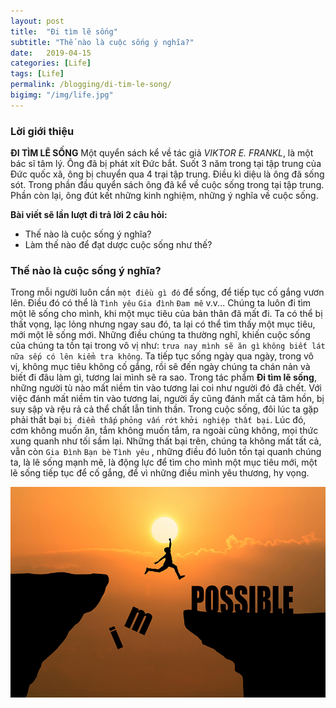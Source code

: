 ```yaml
---
layout: post
title:  "Đi tìm lẽ sống"
subtitle: "Thế nào là cuộc sống ý nghĩa?"
date:   2019-04-15
categories: [Life]
tags: [Life]
permalink: /blogging/di-tim-le-song/
bigimg: "/img/life.jpg"
---
```


### Lời giới thiệu

**ĐI TÌM LẼ SỐNG**
Một quyển sách kể về tác giả _VIKTOR E. FRANKL_, là một bác sĩ tâm lý. Ông đã bị phát xít Đức bắt. Suốt 3 năm trong tại tập trung của Đức quốc xã, ông bị chuyển qua 4 trại tập trung. Điều kì diệu là ông đã sống sót. Trong phần đầu quyển sách ông đã kể về cuộc sống trong tại tập trung. Phần còn lại, ông đút kết những kinh nghiệm, những ý nghĩa về cuộc sống.

**Bài viết sẽ lần lượt đi trả lời 2 câu hỏi:**
* Thế nào là cuộc sống ý nghĩa?
* Làm thế nào để đạt dược cuộc sống như thế?

### Thế nào là cuộc sống ý nghĩa?
Trong mỗi người luôn cần `một điều gì đó` để sống, để tiếp tục cố gắng vươn lên. Điều đó có thể là ` Tình yêu ` ` Gia đình ` ` Đam mê ` v.v... Chúng ta luôn đi tìm một lẽ sống cho mình, khi một mục tiêu của bản thân đã mất đi. Ta có thể bị thất vọng, lạc lỏng nhưng ngay sau đó, ta lại có thể tìm thấy một mục tiêu, mới một lẽ sống mới. Những điều chúng ta thường nghĩ, khiến cuộc sống của chúng ta tồn tại trong vô vị như: ` trưa nay mình sẽ ăn gì ` ` không biết lát nữa sếp có lên kiểm tra không `. Ta tiếp tục sống ngày qua ngày, trong vô vị, không mục tiêu không cố gắng, rồi sẽ đến ngày chúng ta chán nản và biết đi đâu làm gì, tương lai mình sẽ ra sao. Trong tác phẩm **Đi tìm lẽ sống**, những người tù nào mất niềm tin vào tương lai coi như người đó đã chết. Với việc đánh mất niềm tin vào tương lai, người ấy cũng đánh mất cả tâm hồn, bị suy sập và rệu rả cả thể chất lẫn tinh thần. Trong cuộc sống, đôi lúc ta gặp phải thất bại ` bị điểm thấp ` ` phỏng vấn rớt ` ` khởi nghiệp thất bại `. Lúc đó, cơm không muốn ăn, tắm không muốn tắm, ra ngoài cũng không, mọi thức xung quanh như tối sầm lại. Những thất bại trên, chúng ta không mất tất cả, vẫn còn ` Gia Đình ` ` Bạn bè ` ` Tình yêu ` , những điều đó luôn tồn tại quanh chúng ta, là lẽ sống mạnh mẽ, là động lực để tìm cho mình một mục tiêu mới, một lẽ sống tiếp tục để cố gắng, để vì những điều mình yêu thương, hy vọng.

![](/img/hope.jpg)

